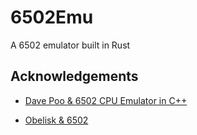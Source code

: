 # 6502Emu

A 6502 emulator built in Rust

## Acknowledgements

 - [Dave Poo & 6502 CPU Emulator in C++](https://www.youtube.com/playlist?list=PLLwK93hM93Z13TRzPx9JqTIn33feefl37)

 - [Obelisk & 6502](http://www.6502.org/users/obelisk/)